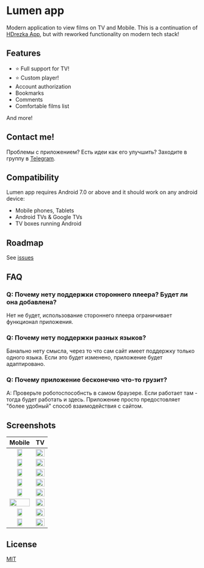 # Lumen app

Modern application to view films on TV and Mobile. This is a continuation of [HDrezka App](https://github.com/falcofemoralis/HDrezka-app), but with reworked functionality on modern tech stack!

## Features

- ⭐️ Full support for TV!
- ⭐️ Custom player!
- Account authorization
- Bookmarks
- Comments
- Comfortable films list

And more!

## Contact me!

Проблемы с приложением? Есть идеи как его улучшить? Заходите в группу в [Telegram](https://t.me/lumen_app).

##  Compatibility
Lumen app requires Android 7.0 or above and it should work on any android device:

- Mobile phones, Tablets
- Android TVs & Google TVs
- TV boxes running Android

## Roadmap

See [issues](https://github.com/falcofemoralis/lumen/issues)

## FAQ

### Q: Почему нету поддержки стороннего плеера? Будет ли она добавлена?

Нет не будет, использование стороннего плеера ограничивает функционал приложения.

### Q: Почему нету поддержки разных языков?

Банально нету смысла, через то что сам сайт имеет поддержку только одного языка. Если это будет изменено, приложение будет адаптировано.

### Q: Почему приложение бесконечно что-то грузит?

A: Проверьте роботоспособнсть в самом браузере. Если работает там - тогда будет работать и здесь. Приложение просто предостовляет "более удобный" способ взаимодействия с сайтом.

## Screenshots

|Mobile|TV|
|:-------------------------:|:-------------------------:|
|<img src="https://github.com/user-attachments/assets/e99f5a93-3fe3-4d51-9b15-49f0c625cecd" width="50%" />|<img src="https://github.com/user-attachments/assets/e9117a97-721c-422b-82b1-093f259293fa" width="100%" />
|<img src="https://github.com/user-attachments/assets/f737a836-be53-4d36-aaf4-26c6edef673e" width="50%" />|<img src="https://github.com/user-attachments/assets/9cb63dfc-7044-4cd2-88c3-e79f48f12284" width="100%" />
|<img src="https://github.com/user-attachments/assets/b49a745a-2b61-4c8d-94da-387367df3898" width="50%" />|<img src="https://github.com/user-attachments/assets/b1f0592a-1627-4439-8cc3-def3cada7899" width="100%" />
|<img src="https://github.com/user-attachments/assets/2b3e6493-0395-4ff9-be74-049f292f143a" width="50%" />|<img src="https://github.com/user-attachments/assets/97932653-79dd-47a2-97ed-9d10062dfe00" width="100%" />
|<img src="https://github.com/user-attachments/assets/56ea1cd0-8f21-47e3-95cf-7393eaf57a29" width="50%" />|<img src="https://github.com/user-attachments/assets/39a3d944-bd4a-4eac-b5fc-708eb99a82fd" width="100%" />
|<img src="https://github.com/user-attachments/assets/4f977658-e83f-42ed-998c-7bcaf5080b2e" width="100%" />|<img src="https://github.com/user-attachments/assets/1e98f61a-e92a-42d9-8db8-c6711f2ec81f" width="100%" />
|<img src="https://github.com/user-attachments/assets/a2eb768d-5334-4b4c-a974-f7f1635f02c3" width="50%" />|<img src="https://github.com/user-attachments/assets/5614e08b-44aa-4556-945a-48cb546f1aad" width="100%" />
|<img src="https://github.com/user-attachments/assets/2d983924-46f2-4e83-b5b2-21287d9e6974" width="50%" />|<img src="https://github.com/user-attachments/assets/09e73302-234b-4cd4-8667-5ede18e54b4d" width="100%" />

## License

[MIT](./LICENSE)
